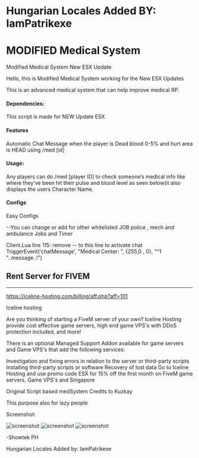 # Hungarian Locales Added BY: IamPatrikexe
# MODIFIED Medical System
Modified Medical System New ESX Update

Hello, this is Modified Medical System working for the New ESX Updates

This is an advanced medical system that can help improve medical RP.

#### **Dependencies:**
This script is made for NEW Update ESX 

#### **Features**

Automatic Chat Message when the player is Dead blood 0-5% and hurt area is HEAD using /med [id]

#### **Usage:**
Any players can do /med [player ID] to check someone’s medical info like where they’ve been hit
their pulse and blood level as seen below(it also displays the users Character Name.

#### **Configs**

Easy Configs

--You can change or add for other whitelisted JOB police , mech and ambulance 
Jobs and Timer

Client.Lua line 115: remove -- to this line to activate chat 
 TriggerEvent('chatMessage', "Medical Center: ", {255,0 , 0}, "^1 "..message..!")


## Rent Server for FIVEM
***
https://iceline-hosting.com/billing/aff.php?aff=101

Iceline hosting

Are you thinking of starting a FiveM server of your own? Iceline Hosting provide cost effective game servers, high end game VPS's with DDoS protection included, and more!

There is an optional Managed Support Addon available for game servers and Game VPS's that add the following services:

Investigation and fixing errors in relation to the server or third-party scripts
Installing third-party scripts or software
Recovery of lost data
Go to Iceline Hosting and use promo code ESX for 15% off the first month on FiveM game servers, Game VPS's and Singapore

Original Script based medSystem
Credits to Kuzkay

This purpose also for lazy people

Screenshot: 

![screenshot](https://i.imgur.com/zlmlGsp.jpg)
![screenshot](https://i.imgur.com/qwa7kgq.jpg)
![screenshot](https://i.imgur.com/oYyMTwG.jpg)


-Showtek PH

Hungarian Locales Added by: IamPatrikexe
